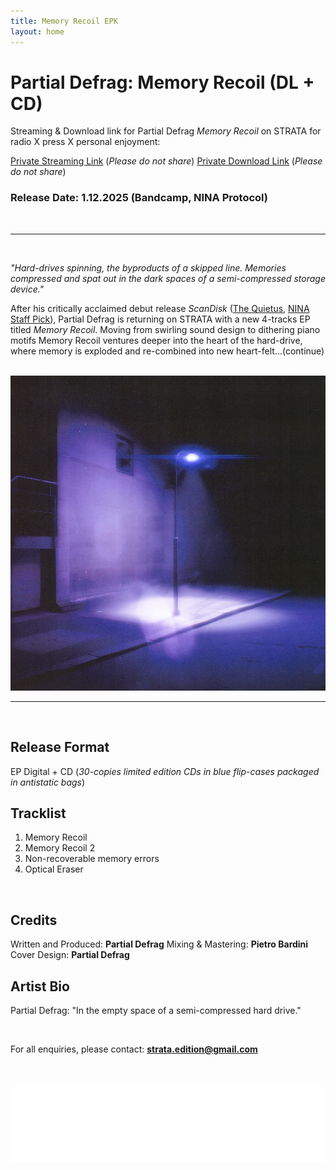 ```yaml
---
title: Memory Recoil EPK
layout: home
---
```




# Partial Defrag: Memory Recoil (DL + CD)

Streaming & Download link for Partial Defrag *Memory Recoil* on STRATA for radio X press X personal enjoyment:

[Private Streaming Link](https://on.soundcloud.com/52nDFJmNBvthddgR9) (*Please do not share*)
[Private Download Link](https://drive.google.com/drive/folders/1BUNzDlvQYPKmk4WAZI8S4Yv46X6m0yv8?usp=sharing) (*Please do not share*)
<br>
### Release Date: 1.12.2025 (Bandcamp, NINA Protocol)
<br>

---
<br>
  
*"Hard-drives spinning, the byproducts of a skipped line. Memories compressed and spat out in the dark spaces of a semi-compressed storage device."*

After his critically acclaimed debut release *ScanDisk* ([The Quietus](https://thequietus.com/quietus-reviews/partial-defrag-scandisk-review/), [NINA Staff Pick](https://www.ninaprotocol.com/articles/partial-defrag-scandisk)), Partial Defrag is returning on STRATA with a new 4-tracks EP titled *Memory Recoil*. Moving from swirling sound design to dithering piano motifs Memory Recoil ventures deeper into the heart of the hard-drive, where memory is exploded and re-combined into new heart-felt...(continue)

<br>
<img src="memoryRecoil_Cover.JPG" alt="Memory Recoil Cover" class="centered-image">
<br>

---
<br> 

## Release Format
EP Digital + CD (*30-copies limited edition CDs in blue flip-cases packaged in antistatic bags*)
<br>


## Tracklist
1. Memory Recoil
2. Memory Recoil 2
3. Non-recoverable memory errors
4. Optical Eraser

<br>
  
## Credits
Written and Produced: **Partial Defrag**
Mixing & Mastering: **Pietro Bardini**
Cover Design: **Partial Defrag**
<br>
  
## Artist Bio
Partial Defrag: "In the empty space of a semi-compressed hard drive."

<br>

For all enquiries, please contact: **strata.edition@gmail.com**

<br>
<br>


<img src="logo.png" alt="Strata Logo" class="centered-logo">
